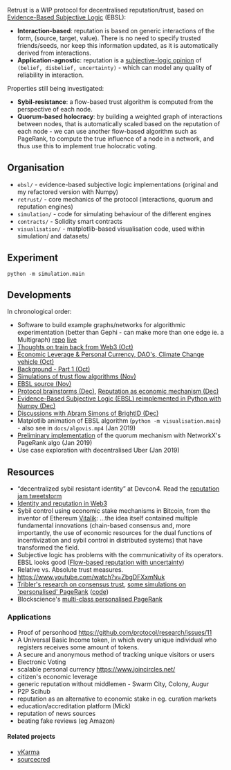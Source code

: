 
Retrust is a WIP protocol for decentralised reputation/trust, based on [Evidence-Based Subjective Logic](https://arxiv.org/abs/1402.3319) (EBSL):
 * **Interaction-based**: reputation is based on generic interactions of the form, (source, target, value). There is no need to specify trusted friends/seeds, nor keep this information updated, as it is automatically derived from interactions.
 * **Application-agnostic**: reputation is a [subjective-logic opinion](https://en.wikipedia.org/wiki/Subjective_logic) of `(belief, disbelief, uncertainty)` - which can model any quality of reliability in interaction.

Properties still being investigated:
 * **Sybil-resistance**: a flow-based trust algorithm is computed from the perspective of each node.
 * **Quorum-based holocracy**: by building a weighted graph of interactions between nodes, that is automatically scaled based on the reputation of each node - we can use another flow-based algorithm such as PageRank, to compute the true influence of a node in a network, and thus use this to implement true holocratic voting.

## Organisation
 - `ebsl/` - evidence-based subjective logic implementations (original and my refactored version with Numpy)
 - `retrust/` - core mechanics of the protocol (interactions, quorum and reputation engines)
 - `simulation/` - code for simulating behaviour of the different engines
 - `contracts/` - Solidity smart contracts
 - `visualisation/` - matplotlib-based visualisation code, used within simulation/ and datasets/

## Experiment
```
python -m simulation.main
```

## Developments
In chronological order:

 - Software to build example graphs/networks for algorithmic experimentation (better than Gephi - can make more than one edge ie. a Multigraph) [repo](https://stackblitz.com/edit/visualgraph-editor) [live](https://visualgraph-editor.stackblitz.io/)
 - [Thoughts on train back from Web3 (Oct)](https://gist.github.com/liamzebedee/c1bb4f79b67b3e7a39215b7ac3a80771)
 - [Economic Leverage & Personal Currency, DAO's, Climate Change vehicle (Oct)](https://slides.com/liamzebedee/retrust)
 - [Background - Part 1 (Oct)](https://medium.com/@liamzebedee/deriving-a-reliable-trust-protocol-that-scales-to-the-planet-pt-1-d994835cb008)
 - [Simulations of trust flow algorithms (Nov)](https://colab.research.google.com/drive/1BITXYa-b8BOwmrKh0czSUzQVeOdTc0Uj)
 - [EBSL source (Nov)](https://gist.github.com/liamzebedee/1f5c56d656ceba808a2e99e78e9f6160)
 - [Protocol brainstorms (Dec)](https://hackmd.io/m8MARMuuRHKZFw9xyQIH9Q), [Reputation as economic mechanism (Dec)](https://hackmd.io/3UVGjqBhSDKsr85nYiiIsw)
 - [Evidence-Based Subjective Logic (EBSL) reimplemented in Python with Numpy (Dec)](https://github.com/liamzebedee/retrust/tree/3933ecf076a775d566d7a07349bd6d46f3c0e002/vis/trust2)
 - [Discussions with Abram Simons of BrightID (Dec)](https://www.reddit.com/r/idealmoney/comments/a9croi/deriving_a_reliable_trust_protocol_that_scales_to/)
 - Matplotlib animation of EBSL algorithm (`python -m visualisation.main`) - also see in `docs/algovis.mp4` (Jan 2019)
 - [Preliminary implementation](https://github.com/liamzebedee/retrust/commit/4f53c10b88a262c47bcf538830e2b2f802c19935) of the quorum mechanism with NetworkX's PageRank algo (Jan 2019)
 - Use case exploration with decentralised Uber (Jan 2019)

## Resources
 - “decentralized sybil resistant identity” at Devcon4. Read the [reputation jam tweetstorm](https://twitter.com/sinahab/status/1027640621110984704)
 - [Identity and reputation in Web3](https://sinahab.com/2018/09/identity-and-reputation-in-web-3/)
 - Sybil control using economic stake mechanisms in Bitcoin, from the inventor of Ethereum [Vitalik](https://www.reddit.com/r/btc/comments/9szwi4/happy_whitepaper_day_xd/e8xxf4g/?utm_content=permalink&utm_medium=front&utm_source=reddit&utm_name=btc): ...the idea itself contained multiple fundamental innovations (chain-based consensus and, more importantly, the use of economic resources for the dual functions of incentivization and sybil control in distributed systems) that have transformed the field.
 - Subjective logic has problems with the communicativity of its operators. EBSL looks good ([Flow-based reputation with uncertainty](https://arxiv.org/pdf/1402.3319.pdf))
 - Relative vs. Absolute trust measures. 
 - https://www.youtube.com/watch?v=ZbgDFXxmNuk
 - [Tribler's research on consensus trust](https://github.com/Tribler/tribler/issues/3357), [some simulations on 'personalised' PageRank](https://github.com/Tribler/tribler/issues/2805) ([code](https://github.com/alexander-stannat/Incremental-Pagerank))
 - Blockscience's [multi-class personalised PageRank](https://github.com/sourcecred/research/blob/master/references/multiclassPageRank.md)

### Applications
 - Proof of personhood https://github.com/protocol/research/issues/11
 - A Universal Basic Income token, in which every unique individual who registers receives some amount of tokens.
 - A secure and anonymous method of tracking unique visitors or users
 - Electronic Voting
 - scalable personal currency https://www.joincircles.net/
 - citizen's economic leverage
 - generic reputation without middlemen - Swarm City, Colony, Augur
 - P2P Scihub
 - reputation as an alternative to economic stake in eg. curation markets
 - education/accreditation platform (Mick)
 - reputation of news sources
 - beating fake reviews (eg Amazon)

#### Related projects
 - [yKarma](https://github.com/rezendi/ykarma)
 - [sourcecred](https://sourcecred.io/)
